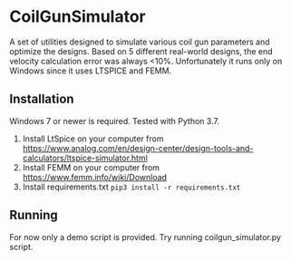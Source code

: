 # CoilGunSimulator
A set of utilities designed to simulate various coil gun parameters and optimize the designs. Based on 5 different real-world designs, the end velocity calculation error was always &lt;10%. Unfortunately it runs only on Windows since it uses LTSPICE and FEMM. 

## Installation
Windows 7 or newer is required. Tested with Python 3.7. 
1. Install LtSpice on your computer from https://www.analog.com/en/design-center/design-tools-and-calculators/ltspice-simulator.html
2. Install FEMM on your computer from https://www.femm.info/wiki/Download
3. Install requirements.txt `pip3 install -r requirements.txt`

## Running
For now only a demo script is provided. Try running coilgun_simulator.py script.